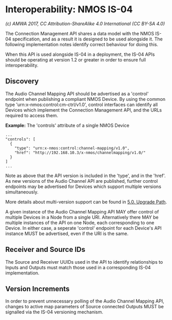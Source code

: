 # Interoperability: NMOS IS-04

_(c) AMWA 2017, CC Attribution-ShareAlike 4.0 International (CC BY-SA 4.0)_

The Connection Management API shares a data model with the NMOS IS-04 specification, and as a result it is designed to be used alongside it. The following implementation notes identify correct behaviour for doing this.

When this API is used alongside IS-04 in a deployment, the IS-04 APIs should be operating at version 1.2 or greater in order to ensure full interoperability.

## Discovery

The Audio Channel Mapping API should be advertised as a 'control' endpoint when publishing a compliant NMOS Device. By using the common type 'urn:x-nmos:control:cm-ctrl/v1.0', control interfaces can identify all Devices which implement the Connection Management API, and the URLs required to access them.

**Example:** The 'controls' attribute of a single NMOS Device
```
...
"controls": [
  {
    "type": "urn:x-nmos:control:channel-mapping/v1.0",
    "href": "http://192.168.10.3/x-nmos/channelmapping/v1.0/"
  }
]
...
```

Note as above that the API version is included in the 'type', and in the 'href'. As new versions of the Audio Channel API are published, further control endpoints may be advertised for Devices which support multiple versions simultaneously.

More details about multi-version support can be found in [5.0. Upgrade Path](5.0.%20Upgrade%20Path.md).

A given instance of the  Audio Channel Mapping API MAY offer control of multiple Devices in a Node from a single URI. Alternatively there MAY be multiple instances of the API on one Node, each corresponding to one Device. In either case, a seperate 'control' endpoint for each Device's API instance MUST be advertised, even if the URI is the same.

## Receiver and Source IDs

The Source and Receiver UUIDs used in the API to identify relationships to Inputs and Outputs must match those used in a corresponding IS-04 implementation.

## Version Increments

In order to prevent unnecessary polling of the Audio Channel Mapping API, changes to active map parameters of Source connected Outputs MUST be signalled via the IS-04 versioning mechanism.
